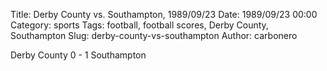 Title: Derby County vs. Southampton, 1989/09/23
Date: 1989/09/23 00:00
Category: sports
Tags: football, football scores, Derby County, Southampton
Slug: derby-county-vs-southampton
Author: carbonero


Derby County 0 - 1 Southampton

